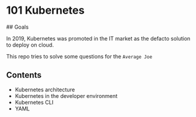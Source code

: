# 101 Kubernetes

## Goals

In 2019, Kubernetes was promoted in the IT market as the defacto solution to deploy on cloud.

This repo tries to solve some questions for the `Average Joe`

## Contents

- Kubernetes architecture
- Kubernetes in the developer environment
- Kubernetes CLI
- YAML

